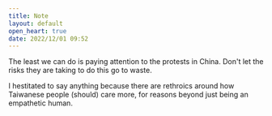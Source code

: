 ```yaml
---
title: Note
layout: default
open_heart: true
date: 2022/12/01 09:52
---
```


The least we can do is paying attention to the protests in China. Don't let the risks they are taking to do this go to waste.

I hestitated to say anything because there are rethroics around how Taiwanese people (should) care more, for reasons beyond just being an empathetic human.
